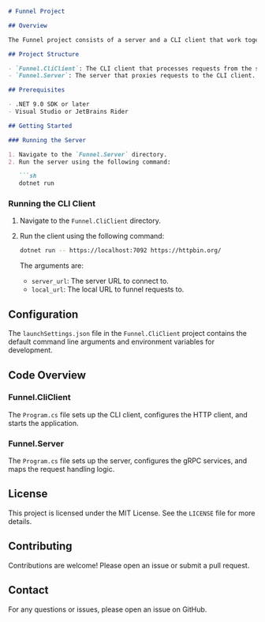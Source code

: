 ﻿```markdown
# Funnel Project

## Overview

The Funnel project consists of a server and a CLI client that work together to funnel HTTP requests from the server URL to a local URL. The server proxies the requests to the CLI client, which processes the requests and returns the responses back to the server.

## Project Structure

- `Funnel.CliClient`: The CLI client that processes requests from the server.
- `Funnel.Server`: The server that proxies requests to the CLI client.

## Prerequisites

- .NET 9.0 SDK or later
- Visual Studio or JetBrains Rider

## Getting Started

### Running the Server

1. Navigate to the `Funnel.Server` directory.
2. Run the server using the following command:

   ```sh
   dotnet run
   ```

### Running the CLI Client

1. Navigate to the `Funnel.CliClient` directory.
2. Run the client using the following command:

   ```sh
   dotnet run -- https://localhost:7092 https://httpbin.org/
   ```

   The arguments are:
    - `server_url`: The server URL to connect to.
    - `local_url`: The local URL to funnel requests to.

## Configuration

The `launchSettings.json` file in the `Funnel.CliClient` project contains the default command line arguments and environment variables for development.

## Code Overview

### Funnel.CliClient

The `Program.cs` file sets up the CLI client, configures the HTTP client, and starts the application.

### Funnel.Server

The `Program.cs` file sets up the server, configures the gRPC services, and maps the request handling logic.

## License

This project is licensed under the MIT License. See the `LICENSE` file for more details.

## Contributing

Contributions are welcome! Please open an issue or submit a pull request.

## Contact

For any questions or issues, please open an issue on GitHub.
```